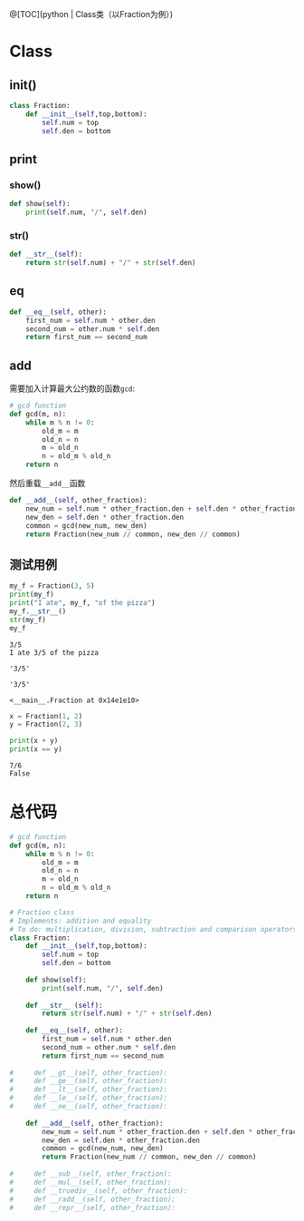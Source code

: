 ﻿
@[TOC](python | Class类（以Fraction为例）)
# Class
## __init__()

```python
class Fraction:
    def __init__(self,top,bottom):
        self.num = top
        self.den = bottom
```

## print
### show()

```python
def show(self):
	print(self.num, "/", self.den)
```

### __str__()

```python
def __str__(self):
	return str(self.num) + "/" + str(self.den)
```

## __eq__

```python
def __eq__(self, other):
	first_num = self.num * other.den
	second_num = other.num * self.den
	return first_num == second_num
```

## __add__
需要加入计算最大公约数的函数`gcd`:

```python
# gcd function
def gcd(m, n):
    while m % n != 0:
        old_m = m
        old_n = n
        m = old_n
        n = old_m % old_n
    return n 
```
然后重载`__add__`函数
```python
def __add__(self, other_fraction):
	new_num = self.num * other_fraction.den + self.den * other_fraction.num
	new_den = self.den * other_fraction.den
	common = gcd(new_num, new_den)
	return Fraction(new_num // common, new_den // common)
```

## 测试用例

```python
my_f = Fraction(3, 5)
print(my_f)
print("I ate", my_f, "of the pizza")
my_f.__str__()
str(my_f)
my_f
```
	3/5
	I ate 3/5 of the pizza
	
	'3/5'
	
	'3/5'
	
	<__main__.Fraction at 0x14e1e10>

```python
x = Fraction(1, 2)
y = Fraction(2, 3)

print(x + y)
print(x == y)
```
	7/6
	False
# 总代码

```python
# gcd function
def gcd(m, n):
    while m % n != 0:
        old_m = m
        old_n = n
        m = old_n
        n = old_m % old_n
    return n 

# Fraction class
# Implements: addition and equality
# To do: multiplication, division, subtraction and comparison operators (< , >)
class Fraction:
    def __init__(self,top,bottom):
        self.num = top
        self.den = bottom
        
    def show(self):
        print(self.num, "/", self.den)
        
    def __str__ (self):
        return str(self.num) + "/" + str(self.den)
    
    def __eq__(self, other):
        first_num = self.num * other.den
        second_num = other.num * self.den
        return first_num == second_num
    
#     def __gt__(self, other_fraction):
#     def __ge__(self, other_fraction):
#     def __lt__(self, other_fraction):
#     def __le__(self, other_fraction):
#     def __ne__(self, other_fraction):
    
    def __add__(self, other_fraction):
        new_num = self.num * other_fraction.den + self.den * other_fraction.num
        new_den = self.den * other_fraction.den
        common = gcd(new_num, new_den)
        return Fraction(new_num // common, new_den // common)
    
#     def __sub__(self, other_fraction):
#     def __mul__(self, other_fraction):
#     def __truediv__(self, other_fraction):    
#     def __radd__(self, other_fraction):
#     def __repr__(self, other_fraction):
```

